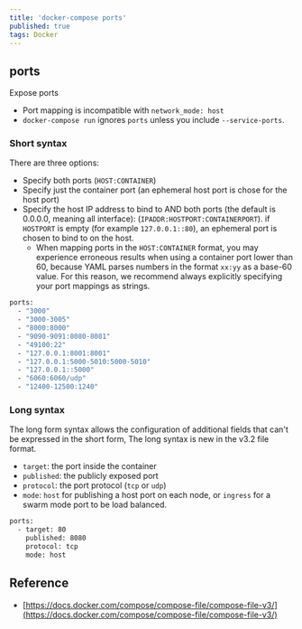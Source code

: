 ```yaml
---
title: 'docker-compose ports'
published: true
tags: Docker
---
```


## ports

Expose ports

- Port mapping is incompatible with `network_mode: host`
- `docker-compose run` ignores `ports` unless you include `--service-ports`.

### Short syntax

There are three options:

- Specify both ports (`HOST:CONTAINER`)
- Specify just the container port (an ephemeral host port is chose for the host
  port)
- Specify the host IP address to bind to AND both ports (the default is 0.0.0.0,
  meaning all interface): (`IPADDR:HOSTPORT:CONTAINERPORT`). if `HOSTPORT` is
  empty (for example `127.0.0.1::80`), an ephemeral port is chosen to bind to on
  the host.
  - When mapping ports in the `HOST:CONTAINER` format, you may experience
    erroneous results when using a container port lower than 60, because YAML
    parses numbers in the format `xx:yy` as a base-60 value. For this reason, we
    recommend always explicitly specifying your port mappings as strings.
  
```Dockerfile
ports:
  - "3000"
  - "3000-3005"
  - "8000:8000"
  - "9090-9091:8080-8081"
  - "49100:22"
  - "127.0.0.1:8001:8001"
  - "127.0.0.1:5000-5010:5000-5010"
  - "127.0.0.1::5000"
  - "6060:6060/udp"
  - "12400-12500:1240"
```

### Long syntax

The long form syntax allows the configuration of additional fields that can't be
expressed in the short form, The long syntax is new in the v3.2 file format.

- `target`: the port inside the container
- `published`: the publicly exposed port
- `protocol`: the port protocol (`tcp` or `udp`)
- `mode`: `host` for publishing a host port on each node, or `ingress` for a
  swarm mode port to be load balanced.

```Dockerfile
ports:
  - target: 80
    published: 8080
    protocol: tcp
    mode: host
```

## Reference

- [https://docs.docker.com/compose/compose-file/compose-file-v3/](https://docs.docker.com/compose/compose-file/compose-file-v3/)